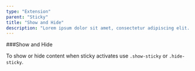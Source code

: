 ```yaml
---
type: "Extension"
parent: "Sticky"
title: "Show and Hide"
description: "Lorem ipsum dolor sit amet, consectetur adipiscing elit. Nunc tempus laoreet leo sit amet iaculis."
---
```


###Show and Hide

To show or hide content when sticky activates use `.show-sticky` or `.hide-sticky`.

<demo>
  <div class="gatsby_demo_item" data-iframe="iframe/core/sticky/showhide-top">
  </div>
  <div class="gatsby_demo_item" data-iframe="iframe/core/sticky/showhide-bottom">
  </div>
  <div class="gatsby_demo_item" data-iframe="iframe/core/sticky/showhide-hide">
  </div>
</demo>
